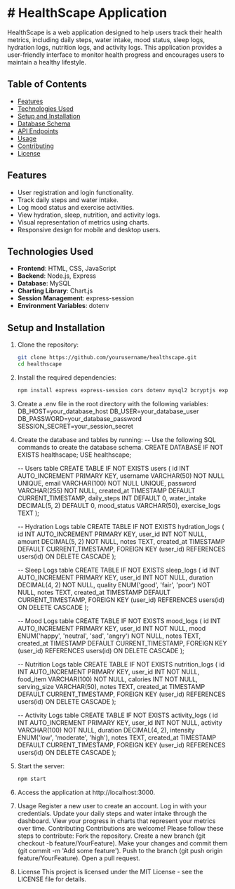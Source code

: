 # # HealthScape Application

HealthScape is a web application designed to help users track their health metrics, including daily steps, water intake, mood status, sleep logs, hydration logs, nutrition logs, and activity logs. This application provides a user-friendly interface to monitor health progress and encourages users to maintain a healthy lifestyle.

## Table of Contents

- [Features](#features)
- [Technologies Used](#technologies-used)
- [Setup and Installation](#setup-and-installation)
- [Database Schema](#database-schema)
- [API Endpoints](#api-endpoints)
- [Usage](#usage)
- [Contributing](#contributing)
- [License](#license)

## Features

- User registration and login functionality.
- Track daily steps and water intake.
- Log mood status and exercise activities.
- View hydration, sleep, nutrition, and activity logs.
- Visual representation of metrics using charts.
- Responsive design for mobile and desktop users.

## Technologies Used

- **Frontend**: HTML, CSS, JavaScript
- **Backend**: Node.js, Express
- **Database**: MySQL
- **Charting Library**: Chart.js
- **Session Management**: express-session
- **Environment Variables**: dotenv

## Setup and Installation

1. Clone the repository:
   ```bash
   git clone https://github.com/yourusername/healthscape.git
   cd healthscape

2. Install the required dependencies:
   ```bash
   npm install express express-session cors dotenv mysql2 bcryptjs express-mysql-session chart.js

3. Create a .env file in the root directory with the following variables:
    DB_HOST=your_database_host
    DB_USER=your_database_user
    DB_PASSWORD=your_database_password
    SESSION_SECRET=your_session_secret
    
4. Create the database and tables by running:
    -- Use the following SQL commands to create the database schema.
    CREATE DATABASE IF NOT EXISTS healthscape;
    USE healthscape;

    -- Users table
    CREATE TABLE IF NOT EXISTS users (
        id INT AUTO_INCREMENT PRIMARY KEY,
        username VARCHAR(50) NOT NULL UNIQUE,
        email VARCHAR(100) NOT NULL UNIQUE,
        password VARCHAR(255) NOT NULL,
        created_at TIMESTAMP DEFAULT CURRENT_TIMESTAMP,
        daily_steps INT DEFAULT 0,
        water_intake DECIMAL(5, 2) DEFAULT 0,
        mood_status VARCHAR(50),
        exercise_logs TEXT
    );

    -- Hydration Logs table
    CREATE TABLE IF NOT EXISTS hydration_logs (
        id INT AUTO_INCREMENT PRIMARY KEY,
        user_id INT NOT NULL,
        amount DECIMAL(5, 2) NOT NULL,
        notes TEXT,
        created_at TIMESTAMP DEFAULT CURRENT_TIMESTAMP,
        FOREIGN KEY (user_id) REFERENCES users(id) ON DELETE CASCADE
    );

    -- Sleep Logs table
    CREATE TABLE IF NOT EXISTS sleep_logs (
        id INT AUTO_INCREMENT PRIMARY KEY,
        user_id INT NOT NULL,
        duration DECIMAL(4, 2) NOT NULL,
        quality ENUM('good', 'fair', 'poor') NOT NULL,
        notes TEXT,
        created_at TIMESTAMP DEFAULT CURRENT_TIMESTAMP,
        FOREIGN KEY (user_id) REFERENCES users(id) ON DELETE CASCADE
    );

    -- Mood Logs table
    CREATE TABLE IF NOT EXISTS mood_logs (
        id INT AUTO_INCREMENT PRIMARY KEY,
        user_id INT NOT NULL,
        mood ENUM('happy', 'neutral', 'sad', 'angry') NOT NULL,
        notes TEXT,
        created_at TIMESTAMP DEFAULT CURRENT_TIMESTAMP,
        FOREIGN KEY (user_id) REFERENCES users(id) ON DELETE CASCADE
    );

    -- Nutrition Logs table
    CREATE TABLE IF NOT EXISTS nutrition_logs (
        id INT AUTO_INCREMENT PRIMARY KEY,
        user_id INT NOT NULL,
        food_item VARCHAR(100) NOT NULL,
        calories INT NOT NULL,
        serving_size VARCHAR(50),
        notes TEXT,
        created_at TIMESTAMP DEFAULT CURRENT_TIMESTAMP,
        FOREIGN KEY (user_id) REFERENCES users(id) ON DELETE CASCADE
    );

    -- Activity Logs table
    CREATE TABLE IF NOT EXISTS activity_logs (
        id INT AUTO_INCREMENT PRIMARY KEY,
        user_id INT NOT NULL,
        activity VARCHAR(100) NOT NULL,
        duration DECIMAL(4, 2),
        intensity ENUM('low', 'moderate', 'high'),
        notes TEXT,
        created_at TIMESTAMP DEFAULT CURRENT_TIMESTAMP,
        FOREIGN KEY (user_id) REFERENCES users(id) ON DELETE CASCADE
    );

5. Start the server:
   ```bash
   npm start

6. Access the application at http://localhost:3000.

7. Usage
    Register a new user to create an account.
    Log in with your credentials.
    Update your daily steps and water intake through the dashboard.
    View your progress in charts that represent your metrics over time.
    Contributing
    Contributions are welcome! Please follow these steps to contribute:
    Fork the repository.
    Create a new branch (git checkout -b feature/YourFeature).
    Make your changes and commit them (git commit -m 'Add some feature').
    Push to the branch (git push origin feature/YourFeature).
    Open a pull request.

8. License
    This project is licensed under the MIT License - see the LICENSE file for details.



